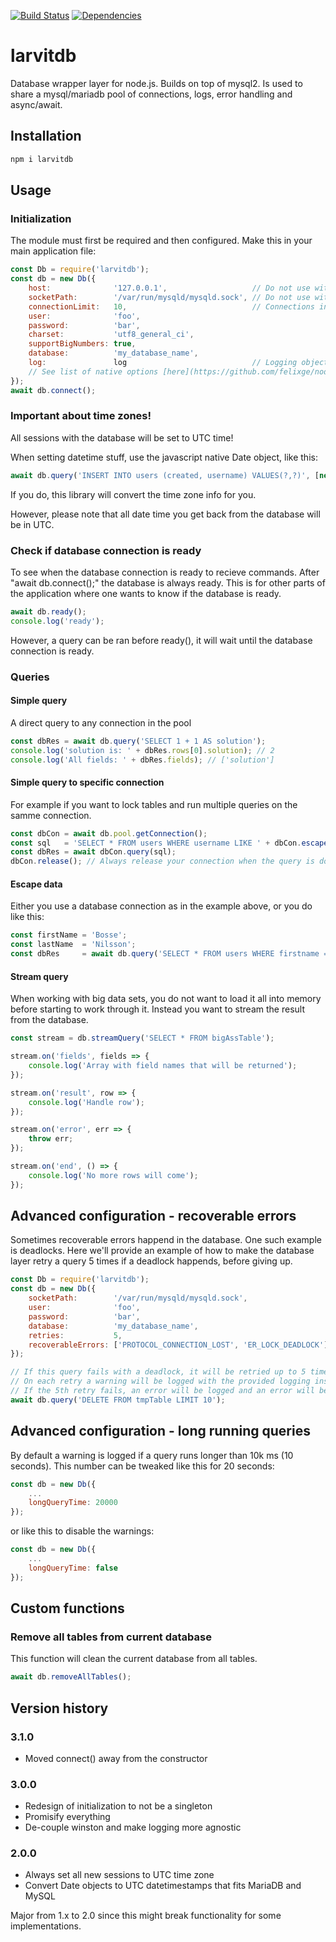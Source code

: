 [![Build Status](https://travis-ci.org/larvit/larvitdb.svg?branch=master)](https://travis-ci.org/larvit/larvitdb) [![Dependencies](https://david-dm.org/larvit/larvitdb.svg)](https://david-dm.org/larvit/larvitdb.svg)

# larvitdb

Database wrapper layer for node.js. Builds on top of mysql2. Is used to share a mysql/mariadb pool of connections, logs, error handling and async/await.

## Installation

```bash
npm i larvitdb
```

## Usage

### Initialization

The module must first be required and then configured.
Make this in your main application file:

```javascript
const Db = require('larvitdb');
const db = new Db({
	host:              '127.0.0.1',                   // Do not use with socketPath
	socketPath:        '/var/run/mysqld/mysqld.sock', // Do not use with host
	connectionLimit:   10,                            // Connections in the pool
	user:              'foo',
	password:          'bar',
	charset:           'utf8_general_ci',
	supportBigNumbers: true,
	database:          'my_database_name',
	log:               log                            // Logging object. Will default to a simple console logger if not provided
	// See list of native options [here](https://github.com/felixge/node-mysql/#connection-options).
});
await db.connect();
```

### Important about time zones!

All sessions with the database will be set to UTC time!

When setting datetime stuff, use the javascript native Date object, like this:

```javascript
await db.query('INSERT INTO users (created, username) VALUES(?,?)', [new Date(), 'foobar']);
```

If you do, this library will convert the time zone info for you.

However, please note that all date time you get back from the database will be in UTC.

### Check if database connection is ready

To see when the database connection is ready to recieve commands. After "await db.connect();" the database is always ready. This is for other parts of the application where one wants to know if the database is ready.

```javascript
await db.ready();
console.log('ready');
```

However, a query can be ran before ready(), it will wait until the database connection is ready.

### Queries

#### Simple query

A direct query to any connection in the pool

```javascript
const dbRes = await db.query('SELECT 1 + 1 AS solution');
console.log('solution is: ' + dbRes.rows[0].solution); // 2
console.log('All fields: ' + dbRes.fields); // ['solution']
```

#### Simple query to specific connection

For example if you want to lock tables and run multiple queries on the samme connection.

```javascript
const dbCon = await db.pool.getConnection();
const sql   = 'SELECT * FROM users WHERE username LIKE ' + dbCon.escape(dataToBeEscaped);
const dbRes = await dbCon.query(sql);
dbCon.release(); // Always release your connection when the query is done
```

#### Escape data

Either you use a database connection as in the example above, or you do like this:

```javascript
const firstName = 'Bosse';
const lastName  = 'Nilsson';
const dbRes     = await db.query('SELECT * FROM users WHERE firstname = ? AND lastname = ?', [firstName, lastName]);
```

#### Stream query

When working with big data sets, you do not want to load it all into memory before starting to work through it. Instead you want to stream the result from the database.

```javascript
const stream = db.streamQuery('SELECT * FROM bigAssTable');

stream.on('fields', fields => {
	console.log('Array with field names that will be returned');
});

stream.on('result', row => {
	console.log('Handle row');
});

stream.on('error', err => {
	throw err;
});

stream.on('end', () => {
	console.log('No more rows will come');
});
```

## Advanced configuration - recoverable errors

Sometimes recoverable errors happend in the database. One such example is deadlocks. Here we'll provide an example of how to make the database layer retry a query 5 times if a deadlock happends, before giving up.

```javascript
const Db = require('larvitdb');
const db = new Db({
	socketPath:        '/var/run/mysqld/mysqld.sock',
	user:              'foo',
	password:          'bar',
	database:          'my_database_name',
	retries:           5,                                               // Defaults to 3 if omitted
	recoverableErrors: ['PROTOCOL_CONNECTION_LOST', 'ER_LOCK_DEADLOCK'] // What error codes to retry, these are the defaults
});

// If this query fails with a deadlock, it will be retried up to 5 times.
// On each retry a warning will be logged with the provided logging instance
// If the 5th retry fails, an error will be logged and an error will be thrown
await db.query('DELETE FROM tmpTable LIMIT 10');
```

## Advanced configuration - long running queries

By default a warning is logged if a query runs longer than 10k ms (10 seconds). This number can be tweaked like this for 20 seconds:

```javascript
const db = new Db({
	...
	longQueryTime: 20000
});
```

or like this to disable the warnings:

```javascript
const db = new Db({
	...
	longQueryTime: false
});
```

## Custom functions

### Remove all tables from current database

This function will clean the current database from all tables.

```javascript
await db.removeAllTables();
```

## Version history

### 3.1.0
* Moved connect() away from the constructor

### 3.0.0
* Redesign of initialization to not be a singleton
* Promisify everything
* De-couple winston and make logging more agnostic

### 2.0.0

* Always set all new sessions to UTC time zone
* Convert Date objects to UTC datetimestamps that fits MariaDB and MySQL

Major from 1.x to 2.0 since this might break functionality for some implementations.
